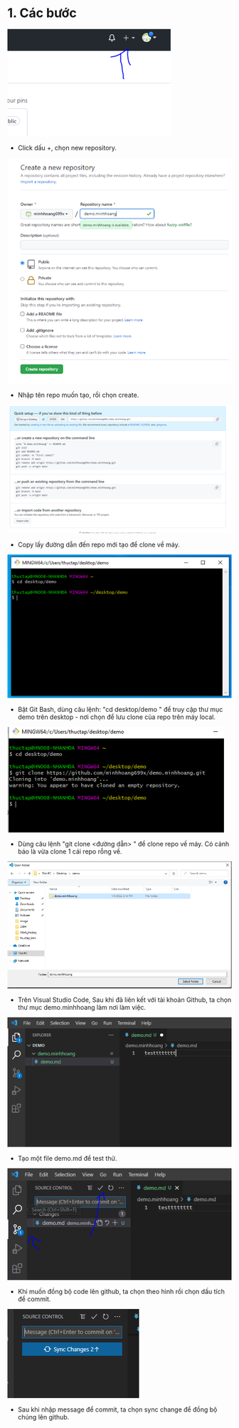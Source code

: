 # 1. Các bước
<img src="image/18.PNG">

- Click dấu +, chọn new repository.

<img src="image/19.PNG">

- Nhập tên repo muốn tạo, rồi chọn create.

<img src="image/20.PNG">

- Copy lấy đường dẫn đến repo mới tạo để clone về máy.

<img src="image/21.PNG">

- Bật Git Bash, dùng câu lệnh: "cd desktop/demo " để truy cập thư mục demo trên desktop - nơi chọn để lưu clone của repo trên máy local.

<img src="image/22.PNG">

- Dùng câu lệnh "git clone <đường dẫn> " để clone repo về máy. Có cảnh báo là vừa clone 1 cái repo rỗng về.

<img src="image/23.PNG">

- Trên Visual Studio Code, Sau khi đã liên kết với tài khoản Github, ta chọn thư mục demo.minhhoang làm nơi làm việc.

<img src="image/24.PNG">

- Tạo một file demo.md để test thử.

<img src="image/25.PNG">

- Khi muốn đồng bộ code lên github, ta chọn theo hình rồi chọn dấu tích để commit. 

<img src="image/26.PNG">

- Sau khi nhập message để commit, ta chọn sync change để đồng bộ chúng lên github.

